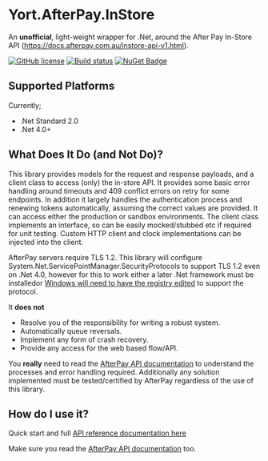# Yort.AfterPay.InStore
An **unofficial**, light-weight wrapper for .Net, around the After Pay In-Store API (https://docs.afterpay.com.au/instore-api-v1.html).

[![GitHub license](https://img.shields.io/github/license/mashape/apistatus.svg)](https://github.com/Yortw/Yort.AfterPay.InStore/blob/master/LICENSE.md) [![Build status](https://ci.appveyor.com/api/projects/status/waxmch4c6sm96vaa?svg=true)](https://ci.appveyor.com/project/Yortw/Yort.AfterPay.InStore) [![NuGet Badge](https://buildstats.info/nuget/Yort.AfterPay.InStore)](https://www.nuget.org/packages/Yort.AfterPay.InStore/)

## Supported Platforms
Currently;

* .Net Standard 2.0
* .Net 4.0+

## What Does It Do (and Not Do)?
This library provides models for the request and response payloads, and a client class to access (only) the in-store API. It provides some basic error handling around timeouts and 409 conflict errors on retry for some endpoints. In addition it largely handles the authentication process and renewing tokens automatically, assuming the correct values are provided. It can access either the production or sandbox environments. The client class implements an interface, so can be easily mocked/stubbed etc if required for unit testing. Custom HTTP client and clock implementations can be injected into the client.

AfterPay servers require TLS 1.2. This library will configure System.Net.ServicePointManager.SecurityProtocols to support TLS 1.2 even on .Net 4.0, however for this to work either a later .Net framework must  be installedor [Windows will need to have the registry edited](https://stackoverflow.com/questions/33761919/tls-1-2-in-net-framework-4-0) to support the protocol.

It **does not** 
* Resolve you of the responsibility for writing a robust system.
* Automatically queue reversals.
* Implement any form of crash recovery.
* Provide any access for the web based flow/API.

You **really** need to read the [AfterPay API documentation](https://docs.afterpay.com.au/instore-api-v1.html) to understand the processes and error handling required. Additionally any solution implemented must be tested/certified by AfterPay regardless of the use of this library.

## How do I use it?

Quick start and full [API reference documentation here](https://yortw.github.io/Yort.AfterPay.InStore/)

Make sure you read the [AfterPay API documentation](https://docs.afterpay.com.au/instore-api-v1.html) too.


